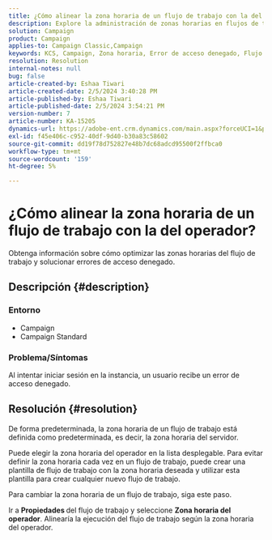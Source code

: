 ```yaml
---
title: ¿Cómo alinear la zona horaria de un flujo de trabajo con la del operador?
description: Explore la administración de zonas horarias en flujos de trabajo.
solution: Campaign
product: Campaign
applies-to: Campaign Classic,Campaign
keywords: KCS, Campaign, Zona horaria, Error de acceso denegado, Flujo de trabajo, Ejecución del flujo de trabajo
resolution: Resolution
internal-notes: null
bug: false
article-created-by: Eshaa Tiwari
article-created-date: 2/5/2024 3:40:28 PM
article-published-by: Eshaa Tiwari
article-published-date: 2/5/2024 3:54:21 PM
version-number: 7
article-number: KA-15205
dynamics-url: https://adobe-ent.crm.dynamics.com/main.aspx?forceUCI=1&pagetype=entityrecord&etn=knowledgearticle&id=6fa899de-3cc4-ee11-9079-6045bd006268
exl-id: f45e406c-c952-40df-9d40-b30a83c58602
source-git-commit: dd19f78d752827e48b7dc68adcd95500f2ffbca0
workflow-type: tm+mt
source-wordcount: '159'
ht-degree: 5%

---
```


# ¿Cómo alinear la zona horaria de un flujo de trabajo con la del operador?


Obtenga información sobre cómo optimizar las zonas horarias del flujo de trabajo y solucionar errores de acceso denegado.

## Descripción {#description}


### <b>Entorno</b>

- Campaign
- Campaign Standard


### <b>Problema/Síntomas</b>

Al intentar iniciar sesión en la instancia, un usuario recibe un error de acceso denegado.


## Resolución {#resolution}






De forma predeterminada, la zona horaria de un flujo de trabajo está definida como predeterminada, es decir, la zona horaria del servidor.



Puede elegir la zona horaria del operador en la lista desplegable. Para evitar definir la zona horaria cada vez en un flujo de trabajo, puede crear una plantilla de flujo de trabajo con la zona horaria deseada y utilizar esta plantilla para crear cualquier nuevo flujo de trabajo.



Para cambiar la zona horaria de un flujo de trabajo, siga este paso.



Ir a <b>Propiedades </b>del flujo de trabajo y seleccione <b>Zona horaria del operador</b>. Alinearía la ejecución del flujo de trabajo según la zona horaria del operador.
